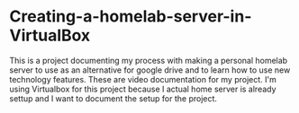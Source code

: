 # Creating-a-homelab-server-in-VirtualBox
This is a project documenting my process with making a personal homelab server to use as an alternative for google drive and to learn how to use new technology features. These are video documentation for my project. I'm using Virtualbox for this project because I actual home server is already settup and I want to document the setup for the project.
   
